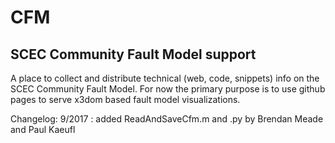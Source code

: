 # CFM
## SCEC Community Fault Model support
A place to collect and distribute technical (web, code, snippets) info on the SCEC Community Fault Model.
For now the primary purpose is to use github pages to serve x3dom based fault model visualizations.

Changelog:
9/2017 : added ReadAndSaveCfm.m and .py by Brendan Meade and Paul Kaeufl
